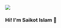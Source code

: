 ![](https://raw.githubusercontent.com/halfrost/halfrost/master/icons/header_.png)
### Hi! I'm Saikot Islam 👋 

